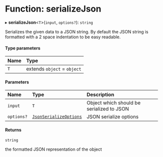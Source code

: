 # Function: serializeJson

▸ **serializeJson**\<`T`\>(`input`, `options?`): `string`

Serializes the given data to a JSON string.
By default the JSON string is formatted with a 2 space indentation to be easy readable.

#### Type parameters

| Name | Type                        |
| :--- | :-------------------------- |
| `T`  | extends `object` = `object` |

#### Parameters

| Name       | Type                                                                                | Description                               |
| :--------- | :---------------------------------------------------------------------------------- | :---------------------------------------- |
| `input`    | `T`                                                                                 | Object which should be serialized to JSON |
| `options?` | [`JsonSerializeOptions`](/reference/core-api/devkit/documents/JsonSerializeOptions) | JSON serialize options                    |

#### Returns

`string`

the formatted JSON representation of the object
